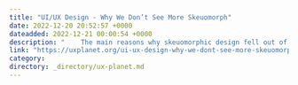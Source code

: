 ```yaml
---
title: "UI/UX Design - Why We Don’t See More Skeuomorph"
date: 2022-12-20 20:52:57 +0000
dateadded: 2022-12-21 00:00:54 +0000
description: "    The main reasons why skeuomorphic design fell out of favor, and why it’s starting to make a comeback.  Continue reading on UX Planet »  "
link: "https://uxplanet.org/ui-ux-design-why-we-dont-see-more-skeuomorph-dae9304699d3?source=rss----819cc2aaeee0---4"
category:
directory: _directory/ux-planet.md
---
```

